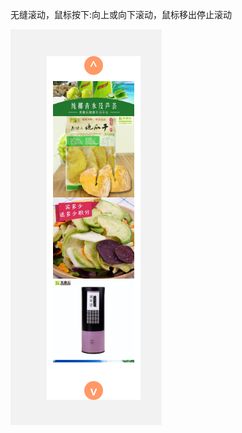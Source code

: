 无缝滚动，鼠标按下:向上或向下滚动，鼠标移出停止滚动   
   
   
![image](https://github.com/tagei/loop/raw/master/loop/images/QQ图片20161212163258.png)  
